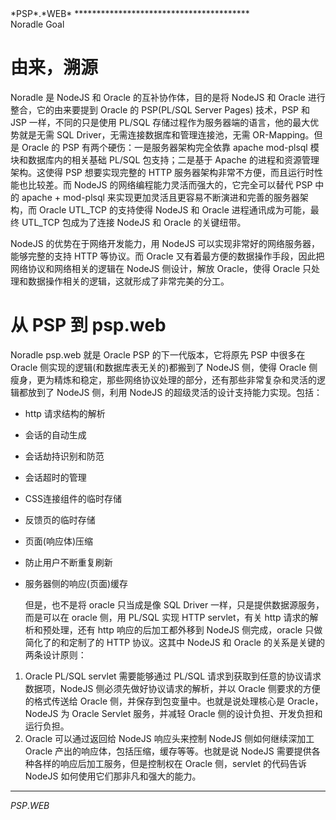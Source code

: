 <link type="text/css" rel="stylesheet" href="doc.css" />
<span class="psp_logo">*PSP*.*WEB*<span>
****************************************

<div id="title">  Noradle Goal  </div>


由来，溯源
========

  Noradle 是 NodeJS 和 Oracle 的互补协作体，目的是将 NodeJS 和 Oracle 进行整合，它的由来要提到 Oracle 的 PSP(PL/SQL Server Pages) 技术，PSP 和 JSP 一样，不同的只是使用 PL/SQL 存储过程作为服务器端的语言，他的最大优势就是无需 SQL Driver，无需连接数据库和管理连接池，无需 OR-Mapping。但是 Oracle 的 PSP 有两个硬伤：一是服务器架构完全依靠 apache mod-plsql 模块和数据库内的相关基础 PL/SQL 包支持；二是基于 Apache 的进程和资源管理架构。这使得 PSP 想要实现完整的 HTTP 服务器架构非常不方便，而且运行时性能也比较差。而 NodeJS 的网络编程能力灵活而强大的，它完全可以替代 PSP 中的 apache + mod-plsql 来实现更加灵活且更容易不断演进和完善的服务器架构，而 Oracle UTL_TCP 的支持使得 NodeJS 和 Oracle 进程通讯成为可能，最终 UTL_TCP 包成为了连接 NodeJS 和 Oracle 的关键纽带。

  NodeJS 的优势在于网络开发能力，用 NodeJS 可以实现非常好的网络服务器，能够完整的支持 HTTP 等协议。而 Oracle 又有着最方便的数据操作手段，因此把网络协议和网络相关的逻辑在 NodeJS 侧设计，解放 Oracle，使得 Oracle 只处理和数据操作相关的逻辑，这就形成了非常完美的分工。


从 PSP 到 psp.web
=========

  Noradle psp.web 就是 Oracle PSP 的下一代版本，它将原先 PSP 中很多在 Oracle 侧实现的逻辑(和数据库表无关的)都搬到了 NodeJS 侧，使得 Oracle 侧瘦身，更为精炼和稳定，那些网络协议处理的部分，还有那些非常复杂和灵活的逻辑都放到了 NodeJS 侧，利用 NodeJS 的超级灵活的设计支持能力实现。包括：

* http 请求结构的解析
* 会话的自动生成
* 会话劫持识别和防范
* 会话超时的管理
* CSS连接组件的临时存储
* 反馈页的临时存储
* 页面(响应体)压缩
* 防止用户不断重复刷新
* 服务器侧的响应(页面)缓存


  但是，也不是将 oracle 只当成是像 SQL Driver 一样，只是提供数据源服务，而是可以在 oracle 侧，用 PL/SQL 实现 HTTP servlet，有关 http 请求的解析和预处理，还有 http 响应的后加工都外移到 NodeJS 侧完成，oracle 只做简化了的和定制了的 HTTP 协议。这其中 NodeJS 和 Oracle 的关系是关键的两条设计原则：

1. Oracle PL/SQL servlet 需要能够通过 PL/SQL 请求到获取到任意的协议请求数据项，NodeJS 侧必须先做好协议请求的解析，并以 Oracle 侧要求的方便的格式传送给 Oracle 侧，并保存到包变量中。也就是说处理核心是 Oracle，NodeJS 为 Oracle Servlet 服务，并减轻 Oracle 侧的设计负担、开发负担和运行负担。
2. Oracle 可以通过返回给 NodeJS 响应头来控制 NodeJS 侧如何继续深加工 Oracle 产出的响应体，包括压缩，缓存等等。也就是说 NodeJS 需要提供各种各样的响应后加工服务，但是控制权在 Oracle 侧，servlet 的代码告诉 NodeJS 如何使用它们那非凡和强大的能力。

***********************************************
<span class="psp_logo footer">*PSP*.*WEB*<span>
